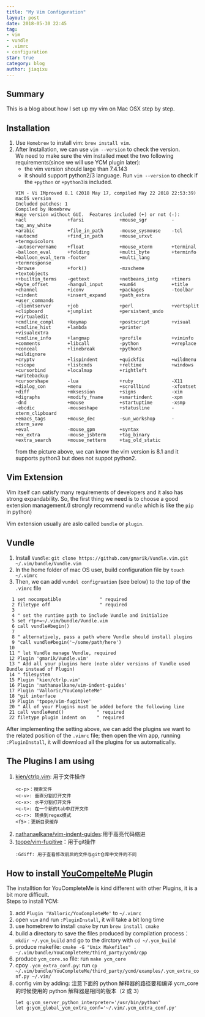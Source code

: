 ```yaml
---
title: "My Vim Configuration"
layout: post
date: 2018-05-30 22:45
tag:
- vim
- vundle
- .vimrc
- configuration
star: true
category: blog
author: jiaqixu
---
```


## Summary
This is a blog about how I set up my vim on Mac OSX step by step.

## Installation
1. Use `Homebrew` to install vim: `brew install vim`.
2. After Installation, we can use `vim --version` to check the version.<br>
   We need to make sure the vim installed meet the two following requirements(since we will use YCM plugin later):
   * the vim version should large than 7.4.143
   * it should support python2/3 language. Run `vim --version` to check if the `+python` or `+python3`is included.
    ```text
    VIM - Vi IMproved 8.1 (2018 May 17, compiled May 22 2018 22:53:39)
    macOS version
    Included patches: 1
    Compiled by Homebrew
    Huge version without GUI.  Features included (+) or not (-):
    +acl               +farsi             +mouse_sgr         -tag_any_white
    +arabic            +file_in_path      -mouse_sysmouse    -tcl
    +autocmd           +find_in_path      +mouse_urxvt       +termguicolors
    -autoservername    +float             +mouse_xterm       +terminal
    -balloon_eval      +folding           +multi_byte        +terminfo
    +balloon_eval_term -footer            +multi_lang        +termresponse
    -browse            +fork()            -mzscheme          +textobjects
    ++builtin_terms    -gettext           +netbeans_intg     +timers
    +byte_offset       -hangul_input      +num64             +title
    +channel           +iconv             +packages          -toolbar
    +cindent           +insert_expand     +path_extra        +user_commands
    -clientserver      +job               +perl              +vertsplit
    +clipboard         +jumplist          +persistent_undo   +virtualedit
    +cmdline_compl     +keymap            +postscript        +visual
    +cmdline_hist      +lambda            +printer           +visualextra
    +cmdline_info      +langmap           +profile           +viminfo
    +comments          +libcall           -python            +vreplace
    +conceal           +linebreak         +python3           +wildignore
    +cryptv            +lispindent        +quickfix          +wildmenu
    +cscope            +listcmds          +reltime           +windows
    +cursorbind        +localmap          +rightleft         +writebackup
    +cursorshape       -lua               +ruby              -X11
    +dialog_con        +menu              +scrollbind        -xfontset
    +diff              +mksession         +signs             -xim
    +digraphs          +modify_fname      +smartindent       -xpm
    -dnd               +mouse             +startuptime       -xsmp
    -ebcdic            -mouseshape        +statusline        -xterm_clipboard
    +emacs_tags        +mouse_dec         -sun_workshop      -xterm_save
    +eval              -mouse_gpm         +syntax
    +ex_extra          -mouse_jsbterm     +tag_binary
    +extra_search      +mouse_netterm     +tag_old_static
   ```
   from the picture above, we can know the vim version is 8.1 and it supports python3 but does not suppot python2.


## Vim Extension
Vim itself can satisfy many requirements of developers and it also has strong expandability. So, the first thing we need is to choose a good extension management.(I strongly recommend `vundle` which is like the `pip` in python)

Vim extension usually are aslo called `bundle` or `plugin`.


## Vundle
1. Install `Vundle`: `git clone https://github.com/gmarik/Vundle.vim.git ~/.vim/bundle/Vundle.vim`
2. In the home folder of mac OS user, build configuration file by `touch ~/.vimrc`
3. Then, we can add `vundel configruation` (see below) to the top of the `.vimrc` file
```text
  1 set nocompatible              " required
  2 filetype off                  " required
  3
  4 " set the runtime path to include Vundle and initialize
  5 set rtp+=~/.vim/bundle/Vundle.vim
  6 call vundle#begin()
  7
  8 " alternatively, pass a path where Vundle should install plugins
  9 "call vundle#begin('~/some/path/here')
 10
 11 " let Vundle manage Vundle, required
 12 Plugin 'gmarik/Vundle.vim'
 13 " Add all your plugins here (note older versions of Vundle used Bundle instead of Plugin)
 14 " filesystem
 15 Plugin 'kien/ctrlp.vim'
 16 Plugin 'nathanaelkane/vim-indent-guides'
 17 Plugin 'Valloric/YouCompleteMe'
 18 "git interface
 19 Plugin 'tpope/vim-fugitive'
 20 " All of your Plugins must be added before the following line
 21 call vundle#end()            " required
 22 filetype plugin indent on    " required
 ```
 After implementing the setting above, we can add the plugins we want to the related position of the `.vimrc` file; then open the vim app, running `:PluginInstall`, it will download all the plugins for us automatically.


## The Plugins I am using
1. [kien/ctrlp.vim](https://github.com/kien/ctrlp.vim): 用于文件操作
   ```text
   <c-p>：搜索文件
   <c-v>: 垂直分割打开文件
   <c-x>: 水平分割打开文件
   <c-t>: 在一个新的tab中打开文件
   <c-r>: 转换到regex模式
   <f5>：更新目录缓存
   ```
2. [nathanaelkane/vim-indent-guides](https://github.com/nathanaelkane/vim-indent-guides):用于高亮代码缩进
3. [tpope/vim-fugitive](https://github.com/tpope/vim-fugitive)：用于git操作
   ```text
   :Gdiff: 用于查看修改前后的文件与git仓库中文件的不同
   ```

## How to install [YouCompelteMe](https://github.com/Valloric/YouCompleteMe) Plugin
The installtion for YouCompleteMe is kind different with other Plugins, it is a bit more difficult.<br>
Steps to install YCM:
1. add `Plugin 'Valloric/YouCompleteMe'` to `~/.vimrc`
2. open `vim` and run `:PluginInstall`, it will take a bit long time
3. use homebrew to install `cmake` by run `brew install cmake`
4. build a directory to save the files produced by compilation process： `mkdir ~/.ycm_build`  and go to the dirctory with `cd ~/.ycm_build`
5. produce makefile: `cmake -G "Unix Makefiles" . ~/.vim/bundle/YouCompleteMe/third_party/ycmd/cpp`
6. produce `ycm_core.so` file: run `make ycm_core`
7. cpoy `.ycm_extra_conf.py`: run `cp ~/.vim/bundle/YouCompleteMe/third_party/ycmd/examples/.ycm_extra_conf.py ~/.vim/`
8. config vim by adding: 注意下面的 python 解释器的路径要和编译 ycm_core 的时候使用的 python 解释器是相同的版本（2 或 3）
    ```text
    let g:ycm_server_python_interpreter='/usr/bin/python'
    let g:ycm_global_ycm_extra_conf='~/.vim/.ycm_extra_conf.py'
    ```



















